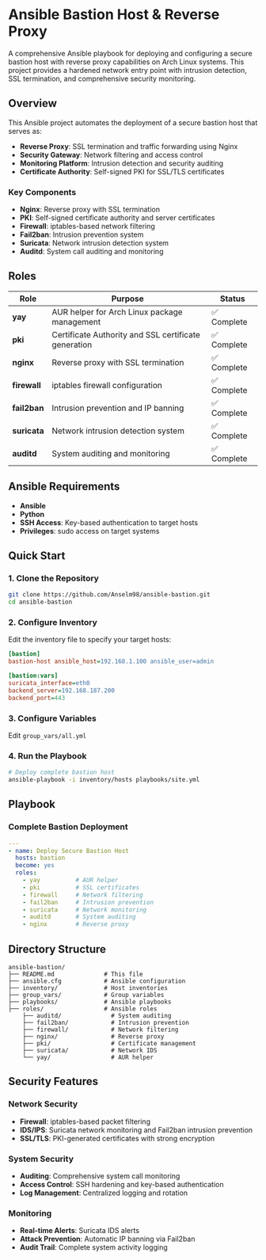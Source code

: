 # Ansible Bastion Host & Reverse Proxy

A comprehensive Ansible playbook for deploying and configuring a secure bastion host with reverse proxy capabilities on Arch Linux systems. This project provides a hardened network entry point with intrusion detection, SSL termination, and comprehensive security monitoring.

## Overview

This Ansible project automates the deployment of a secure bastion host that serves as:

- **Reverse Proxy**: SSL termination and traffic forwarding using Nginx
- **Security Gateway**: Network filtering and access control
- **Monitoring Platform**: Intrusion detection and security auditing
- **Certificate Authority**: Self-signed PKI for SSL/TLS certificates


### Key Components

- **Nginx**: Reverse proxy with SSL termination
- **PKI**: Self-signed certificate authority and server certificates
- **Firewall**: iptables-based network filtering
- **Fail2ban**: Intrusion prevention system
- **Suricata**: Network intrusion detection system
- **Auditd**: System call auditing and monitoring

## Roles

| Role | Purpose | Status |
|------|---------|---------|
| **yay** | AUR helper for Arch Linux package management | ✅ Complete |
| **pki** | Certificate Authority and SSL certificate generation | ✅ Complete |
| **nginx** | Reverse proxy with SSL termination | ✅ Complete |
| **firewall** | iptables firewall configuration | ✅ Complete |
| **fail2ban** | Intrusion prevention and IP banning | ✅ Complete |
| **suricata** | Network intrusion detection system | ✅ Complete |
| **auditd** | System auditing and monitoring | ✅ Complete |

## Ansible Requirements
- **Ansible**
- **Python**
- **SSH Access**: Key-based authentication to target hosts
- **Privileges**: sudo access on target systems


## Quick Start

### 1. Clone the Repository

```bash
git clone https://github.com/Anselm98/ansible-bastion.git
cd ansible-bastion
```

### 2. Configure Inventory

Edit the inventory file to specify your target hosts:

```ini
[bastion]
bastion-host ansible_host=192.168.1.100 ansible_user=admin

[bastion:vars]
suricata_interface=eth0
backend_server=192.168.187.200
backend_port=443
```

### 3. Configure Variables

Edit `group_vars/all.yml`

### 4. Run the Playbook

```bash
# Deploy complete bastion host
ansible-playbook -i inventory/hosts playbooks/site.yml
```

## Playbook

### Complete Bastion Deployment

```yaml
---
- name: Deploy Secure Bastion Host
  hosts: bastion
  become: yes
  roles:
    - yay          # AUR helper
    - pki          # SSL certificates
    - firewall     # Network filtering
    - fail2ban     # Intrusion prevention
    - suricata     # Network monitoring
    - auditd       # System auditing
    - nginx        # Reverse proxy
```
## Directory Structure

```
ansible-bastion/
├── README.md              # This file
├── ansible.cfg            # Ansible configuration
├── inventory/             # Host inventories
├── group_vars/            # Group variables
├── playbooks/             # Ansible playbooks
├── roles/                 # Ansible roles
    ├── auditd/              # System auditing
    ├── fail2ban/            # Intrusion prevention
    ├── firewall/            # Network filtering
    ├── nginx/               # Reverse proxy
    ├── pki/                 # Certificate management
    ├── suricata/            # Network IDS
    └── yay/                 # AUR helper

```

## Security Features

### Network Security
- **Firewall**: iptables-based packet filtering
- **IDS/IPS**: Suricata network monitoring and Fail2ban intrusion prevention
- **SSL/TLS**: PKI-generated certificates with strong encryption

### System Security
- **Auditing**: Comprehensive system call monitoring
- **Access Control**: SSH hardening and key-based authentication
- **Log Management**: Centralized logging and rotation

### Monitoring
- **Real-time Alerts**: Suricata IDS alerts
- **Attack Prevention**: Automatic IP banning via Fail2ban
- **Audit Trail**: Complete system activity logging